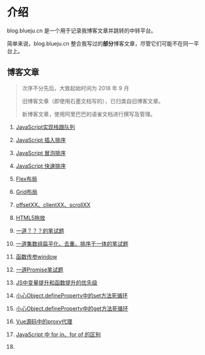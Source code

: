 # 介绍

blog.blueju.cn 是一个用于记录我博客文章并跳转的中转平台。

简单来说，blog.blueju.cn 整合我写过的**部分**博客文章，尽管它们可能不在同一平台上。

## 博客文章

> 次序不分先后，大致起始时间为 2018 年 9 月
>
> 
>
> 旧博客文章（即使用石墨文档写的），已归类自旧博客文章。
>
> 
>
> 新博客文章，使用阿里巴巴的语雀文档进行撰写及管理。

1. [JavaScript实现栈跟队列](https://www.yuque.com/docs/share/0a86d93c-3d79-4667-ac07-38d201cb0d61)

2. [JavaScript 插入排序](https://www.yuque.com/docs/share/02a2bd6f-7b77-4404-bee6-5ff55b42f9d9)

3. [JavaScript 冒泡排序](https://www.yuque.com/docs/share/e64885f6-344d-49b1-a4f5-56955decabeb)

4. [JavaScript 快速排序](https://www.yuque.com/docs/share/36f87fee-8fe6-4fd3-941e-5dfd91bdbd07)

5. [Flex布局](https://www.yuque.com/docs/share/b0b288ba-7175-4119-aacc-1ee247216742)

6. [Grid布局](https://www.yuque.com/docs/share/b0b288ba-7175-4119-aacc-1ee247216742)

7. [offsetXX、clientXX、scrollXX](https://www.yuque.com/docs/share/35c5709a-c119-43cc-a9aa-eec245ec9db5)

8. [HTML5拖放](https://www.yuque.com/docs/share/13e1c2da-b902-4a34-80cb-1c799b37f72b)

9. [一道？？？的笔试题](https://www.yuque.com/docs/share/d2f2f025-09ed-4094-b54b-017059217d72)

10. [一道集数组扁平化、去重、排序于一体的笔试题](https://www.yuque.com/docs/share/66a97bf3-98db-42b0-b708-8945f1f98b19)

11. [函数传参window](https://www.yuque.com/docs/share/e25ea536-0fad-4b37-af90-5aa993529b1c)

12. [一道Promise笔试题](https://www.yuque.com/docs/share/0b659873-68db-4566-a10e-44929dc22e95)

13. [JS中变量提升和函数提升的优先级](https://www.yuque.com/docs/share/cffd3bfd-faa8-486f-a9b7-d2ec7b4deacf)

14. [小心Object.defineProperty中的set方法死循环](https://www.yuque.com/docs/share/a8ff169f-0acd-4fa6-86a6-7d1829f88689)

15. [小心Object.defineProperty中的get方法死循环](https://www.yuque.com/docs/share/46cf1deb-ba89-4c1e-b666-877cb217f108)

16. [Vue源码中的proxy代理](https://www.yuque.com/docs/share/dcd7d8db-d0d2-4d84-9c87-6de306733dfc)

17. [JavaScript 中 for in、for of 的区别](https://www.yuque.com/docs/share/931ce575-8b87-4abc-972a-869526fc2ed9)

18. 

